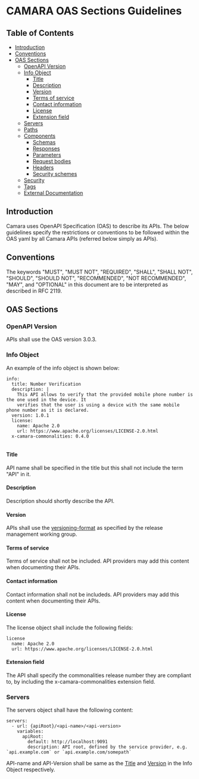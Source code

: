 # CAMARA OAS Sections Guidelines 

## Table of Contents

   * [Introduction](#introduction)
   * [Conventions](#conventions)
   * [OAS Sections](#oas-sections)
     + [OpenAPI Version](#version)
     + [Info Object](#info-object)
       + [Title](#title)
       + [Description](#description)
       + [Version](#version)
       + [Terms of service](#tos)
       + [Contact information](#contact)
       + [License](#license)
       + [Extension field](#ext-field)
     + [Servers](#servers)
     + [Paths](#paths)
     + [Components](#components)
       + [Schemas ](#schemes)
       + [Responses](#responses)
       + [Parameters](#parameters)
       + [Request bodies](#req-bodies)
       + [Headers](#headers)
       + [Security schemes](#sec-schemes)
     + [Security](#security)
     + [Tags](#tags)
     + [External Documentation](#ext-doc)

## Introduction
Camara uses OpenAPI Specification (OAS) to describe its APIs. The below guidelines specify the restrictions or conventions to be followed within the OAS yaml by all Camara APIs (referred below simply as APIs).

## Conventions
The keywords "MUST", "MUST NOT", "REQUIRED", "SHALL", "SHALL NOT", "SHOULD", "SHOULD NOT", "RECOMMENDED", "NOT RECOMMENDED", "MAY", and "OPTIONAL" in this document are to be interpreted as described in RFC 2119.

## OAS Sections

### OpenAPI Version
APIs shall use the OAS version 3.0.3.

### Info Object
An example of the info object is shown below:
```
info:
  title: Number Verification
  description: |
    This API allows to verify that the provided mobile phone number is the one used in the device. It
    verifies that the user is using a device with the same mobile phone number as it is declared.
  version: 1.0.1
  license:
    name: Apache 2.0
    url: https://www.apache.org/licenses/LICENSE-2.0.html
  x-camara-commonalities: 0.4.0
  
```
#### Title
API name shall be specified in the title but this shall not include the term "API" in it.

#### Description
Description should shortly describe the API.

#### Version
APIs shall use the [versioning-format](https://lf-camaraproject.atlassian.net/wiki/x/3yLe) as specified by the release management working group.

#### Terms of service
Terms of service shall not be included. API providers may add this content when documenting their APIs.

#### Contact information
Contact information shall not be includeds. API providers may add this content when documenting their APIs.

#### License
The license object shall include the following fields:
```
license
  name: Apache 2.0
  url: https://www.apache.org/licenses/LICENSE-2.0.html
```

#### Extension field
The API shall specify the commonalities release number they are compliant to, by including the x-camara-commonalities extension field.

### Servers
The servers object shall have the following content:
```
servers:
  - url: {apiRoot}/<api-name>/<api-version>
    variables:
      apiRoot:
        default: http://localhost:9091
        description: API root, defined by the service provider, e.g. `api.example.com` or `api.example.com/somepath`
```
API-name and API-Version shall be same as the [Title](#title) and [Version](#version) in the Info Object respectively.
